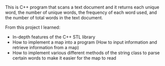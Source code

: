 This is C++ program that scans a text document and it returns each unique word, the number of unique words, the frequency of each word used, and the number of total words in the text document. 

From this project I learned:

- In-depth features of the C++ STL library
- How to implement a map into a program (How to input information and retrieve information from a map)
- How to implement various different methods of the string class to parse certain words to make it easier for the map to read
